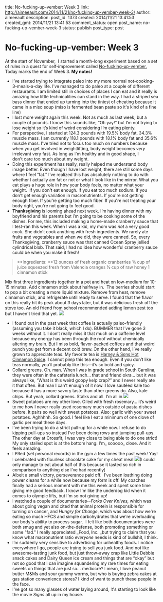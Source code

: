 title: No-fucking-up-vember: Week 3
link: http://aimeeault.com/2014/11/21/no-fucking-up-vember-week-3/
author: aimeeault
description: 
post_id: 1373
created: 2014/11/21 13:41:53
created_gmt: 2014/11/21 13:41:53
comment_status: open
post_name: no-fucking-up-vember-week-3
status: publish
post_type: post

# No-fucking-up-vember: Week 3

At the start of November,  I started a month-long experiment based on a set of rules in a quest for self-improvement called [No-fucking-up-vember.](/2014/10/31/no-fucking-up-vember/) Today marks the end of Week 3. **My notes!**

  * I’ve started trying to integrate paleo into my more normal not-cooking-3-meals-a-day life. I’ve managed to do paleo at a couple of different restaurants. I am limited still in choices of places I can eat and it really is amazing how little technicalities can stand in the way. I had a striped sea bass dinner that ended up turning into the tiniest of cheating because it came in a miso soup (miso is fermented bean paste so it's kind of a fine line)
  * I lost more weight again this week. Not as much as last week, but a couple of pounds. I know this sounds like, “Oh yay!” but I’m not trying to lose weight so it’s kind of weird considering I’m eating plenty.
  * For perspective, I started at 124.3 pounds with 19.5% body fat, 34.3% muscle mass. I am currently 118.1 pounds with 18.1% body fat and 35.6% muscle mass. I've tried not to focus too much on numbers because when you get involved in weightlifting, body weight becomes _very_ irrelevant very fast. As long as I'm healthy and in good shape, I don't care too much about my weight.
  * Doing this experiment has really, really helped me understand body image better. Even though I have lost weight, there are still some days where I feel “fat.” I’ve realized this has absolutely nothing to do with whether I actually am fat or not or what I look like in the mirror. What you eat plays a huge role in how your body feels, no matter what your weight.  If you don't eat enough. If you eat too much sodium. If you don't get enough variation in macronutrients. If you're not getting enough fiber. If you're getting too much fiber. If you're not treating your body right, you're not going to feel good.
  * **Thanksgiving** is looming ahead next week. I’m having dinner with my boyfriend and his parents but I’m going to be cooking some of the dishes. For me, this included making a home-made cranberry sauce that I test-ran this week. When I was a kid, my mom was _not_ a very good cook. She didn’t cook anything with fresh ingredients. We rarely ate fruits and vegetables and when we did, they were canned. So, every Thanksgiving, cranberry sauce was that canned Ocean Spray jellied cylindrical blob. That said, I had no idea how wonderful cranberry sauce could be when you make it fresh! 

> **Ingredients: **12 ounces of fresh organic cranberries ¾ cup of juice squeezed fresh from Valencia oranges ½ cup of raw honey 1 cinnamon stick

Mix first three ingredients together in a pot and heat on low-medium for 10-15 minutes. Add cinnamon stick about halfway in.  The berries should start to pop a bit creating a more liquid mixture. Remove from heat, remove cinnamon stick, and refrigerate until ready to serve. I found that the flavor on this really hit its peak about 3 days later, but it was delicious fresh off the stove too. An old friend from school recommended adding lemon zest too but I haven't tried that yet. ![](https://s3.amazonaws.com/aimeeault.com/SAM_3338-1024x682.jpg)
  * I found out in the past week that coffee is actually paleo-friendly (assuming you take it black, which I do). BUMMER that I’ve gone 3 weeks without it. I don’t really miss it that much on a caffeine level because my energy has been through the roof without chemically altering my brain. But I miss bold, flavor-packed coffees and that weird punch you get from a decent cold brew. On the other hand, I’ve really grown to appreciate teas. My favorite tea is [Harney & Sons Hot Cinnamon Spice](http://www.amazon.com/Harney-Sons-Classic-Cinnamon-Sachets/dp/B000VJRP0S/). I cannot pimp this tea enough. Even if you don’t like teas normally, you’ll probably like this—it’s so bold and spicy.
  * Collard greens. Oh. man. When I was in grade school in South Carolina, they were often in the cafeteria lunch… that and friend okra… but it was always like, “What is this weird goopy kelp crap?” and I never really ate it that often. But man I can’t enough of it now. I love sautéed kale too because it has a more savory taste than other greens do. Also, kale chips. But yeah, collard greens. Stalks and all. I'm all in.![](https://s3.amazonaws.com/aimeeault.com/SAM_3348-1024x682.jpg)
  * Sweet potatoes are my other love. Oiled with fresh rosemary… it’s weird to me how I never really used rosemary much outside of pasta dishes before. It pairs so well with sweet potatoes. Also: garlic with your sweet potatoes. Aghhhhh. So good. I feel like I eat a minimum of one clove of garlic per meal these days.
  * I’ve been trying to do a strict pull-up for a while now. I refuse to do kipping pull-ups so instead I’ve been doing rows and jumping pull-ups. The other day at Crossfit, I was very close to being able to do one strict! My only stalled spot is at the bottom hang. I’m_ sooooo_ close. And it feels amazing.
  * I PRed (set personal records) in the gym a few times the past week! Yay! I celebrated with flourless chocolate cake for my cheat meal.![](http://scontent-a-ord.cdninstagram.com/hphotos-xpa1/t51.2885-15/10809847_351523911698208_1182501641_n.jpg)(I could only manage to eat about half of this because it tasted so rich in comparison to anything else I've had recently)
  * Albeit a small victory, perseverance paid off.  I've been loathing doing power cleans for a while now because my form is off. My coaches finally had a serious moment with me this week and spent some time giving me good feedback. I know I'm like the underdog kid when it comes to olympic lifts, but I'm so not giving up!
  * I watched a couple of documentaries--_Forks Over Knives,_ which was about going vegan and cited that animal protein is responsible for turning on cancer, and _Hungry for Change_, which was about how we're eating so much HFCS and simple carbohydrates that we're overloading our body's ability to process sugar.  I felt like both documentaries were both smug and yet also on-the-defense, both promoting something or some "fad." I really appreciated _Food, Inc. _but trying to claim that you know what macronutrient ratio _everyone_ needs is kind of bullshit, I think.
  * I’m suddenly very sensitive to advertising for unhealthy foods. I notice everywhere I go, people are trying to sell you junk food. And not like awesome-tasting junk food, but just throw-away crap like Little Debbie snack cakes and Dairy Queen ice cream and things that are “okay” but not so good that I can imagine squandering my rare times for eating sweets on things that are just so… mediocre? I mean, I love peanut butter M&Ms and sour gummy worms, but who is buying zebra cakes at gas station convenience stores? I kind of want to punch these people in the face.
  * I've got so many glasses of water laying around, it's starting to look like the movie _Signs_ all up in my house.